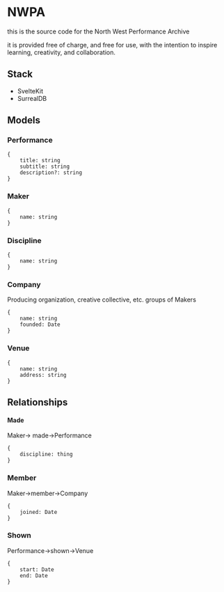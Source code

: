 # NWPA

this is the source code for the North West Performance Archive

it is provided free of charge, and free for use, with the intention to inspire learning, creativity, and collaboration.

## Stack

- SvelteKit
- SurrealDB

## Models

### Performance

```
{
    title: string
    subtitle: string
    description?: string
}
```

### Maker

```
{
    name: string
}
```

### Discipline

```
{
    name: string
}
```

### Company

Producing organization, creative collective, etc. groups of Makers

```
{
    name: string
    founded: Date
}
```

### Venue

```
{
    name: string
    address: string
}
```

## Relationships

#### Made

Maker-> made->Performance

```
{
    discipline: thing
}
```

### Member

Maker->member->Company

```
{
    joined: Date
}
```

### Shown

Performance->shown->Venue

```
{
    start: Date
    end: Date
}
```
